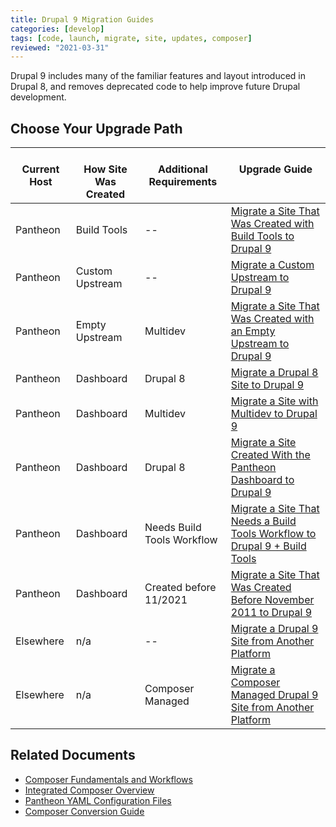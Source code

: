 ```yaml
---
title: Drupal 9 Migration Guides
categories: [develop]
tags: [code, launch, migrate, site, updates, composer]
reviewed: "2021-03-31"
---
```


Drupal 9 includes many of the familiar features and layout introduced in Drupal 8, and removes deprecated code to help improve future Drupal development.

## Choose Your Upgrade Path 

<table>
<thead>
<tr style="vertical-align:top;">
<th style="text-align: center;"><i class="fa fa-cloud"></i><br/>Current Host</th>
<th style="text-align: center;"><i class="fa fa-wrench"></i><br/>How Site Was Created</th>
<th style="text-align: center;"><i class="fa fa-exclamation"></i><br/>Additional Requirements</th>
<th style="text-align: center;"><i class="fa fa-book"></i><br/>Upgrade Guide</th>
</tr>
</thead>
<tbody>
<tr>
<td>Pantheon</td>
<td>Build Tools</td>
<td>--</td>
<td><a href="/guides/drupal-9-hosted-createbt">Migrate a Site That Was Created with Build Tools to Drupal 9</a></td>
</tr>
<tr>
<td>Pantheon</td>
<td>Custom Upstream</td>
<td>--</td>
<td><a href="/guides/drupal-9-hosted-createcustom">Migrate a Custom Upstream to Drupal 9</a></td>
</tr>
<tr>
<td>Pantheon</td>
<td>Empty Upstream</td>
<td>Multidev</td>
<td><a href="/guides/drupal-9-hosted-createempty-md">Migrate a Site That Was Created with an Empty Upstream to Drupal 9</a></td>
</tr>
<tr>
<td>Pantheon</td>
<td>Dashboard</td>
<td>Drupal 8</td>
<td><a href="/guides/drupal-9-hosted">Migrate a Drupal 8 Site to Drupal 9</a></td>
</tr>
<tr>
<td>Pantheon</td>
<td>Dashboard</td>
<td>Multidev</td>
<td><a href="/guides/drupal-9-hosted-md">Migrate a Site with Multidev to Drupal 9</a></td>
</tr>
<tr>
<td>Pantheon</td>
<td>Dashboard</td>
<td>Drupal 8</td>
<td><a href="/guides/drupal-9-hosted-createdashboard-set8">Migrate a Site Created With the Pantheon Dashboard to Drupal 9</a></td>
</tr>
<tr>
<td>Pantheon</td>
<td>Dashboard</td>
<td>Needs Build Tools Workflow</td>
<td><a href="/guides/drupal-9-hosted-btworkflow">Migrate a Site That Needs a Build Tools Workflow to Drupal 9 + Build Tools</a></td>
</tr>
<tr>
<td>Pantheon</td>
<td>Dashboard</td>
<td>Created before 11/2021</td>
<td><a href="/guides/drupal-9-hosted-pre112021">Migrate a Site That Was Created Before November 2011 to Drupal 9</a> </td>
</tr>
<tr>
<td>Elsewhere</td>
<td>n/a</td>
<td>--</td>
<td><a href="/guides/drupal-9-unhosted">Migrate a Drupal 9 Site from Another Platform</a></td>
</tr>
<tr>
<td>Elsewhere</td>
<td>n/a</td>
<td>Composer Managed</td>
<td><a href="/guides/drupal-9-unhosted-composer">Migrate a Composer Managed Drupal 9 Site from Another Platform</a></td>
</tr>
</tbody>
</table>


## Related Documents

- [Composer Fundamentals and Workflows](/guides/composer)
- [Integrated Composer Overview](/guides/integrated-composer)
- [Pantheon YAML Configuration Files](/pantheon-yml)
- [Composer Conversion Guide](/guides/composer-convert)
